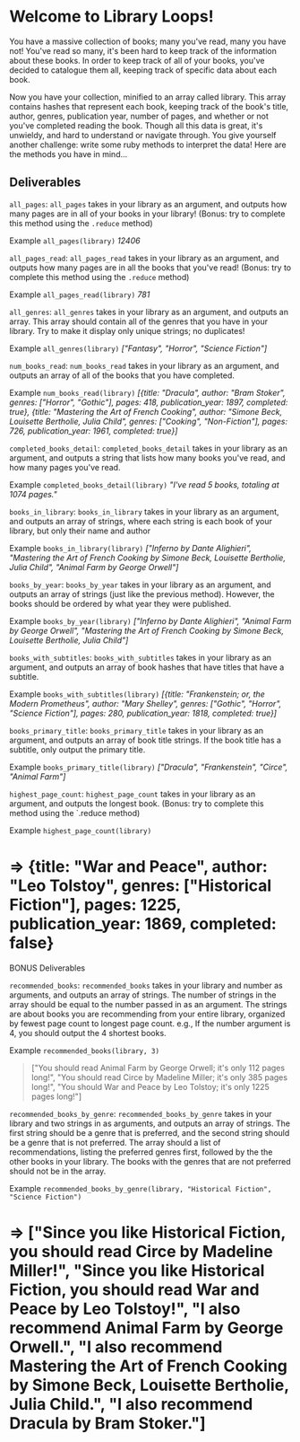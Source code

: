 # Welcome to Library Loops!

You have a massive collection of books; many you've read, many you have not! You've read so many, it's been hard to keep track of the information about these books. In order to keep track of all of your books, you've decided to catalogue them all, keeping track of specific data about each book.

Now you have your collection, minified to an array called library. This array contains hashes that represent each book, keeping track of the book's title, author, genres, publication year, number of pages, and whether or not you've completed reading the book. Though all this data is great, it's unwieldy, and hard to understand or navigate through. You give yourself another challenge: write some ruby methods to interpret the data! Here are the methods you have in mind...

## Deliverables

`all_pages`: `all_pages` takes in your library as an argument, and outputs how many pages are in all of your books in your library! (Bonus: try to complete this method using the `.reduce` method)

Example
`all_pages(library)`
_12406_

`all_pages_read`: `all_pages_read` takes in your library as an argument, and outputs how many pages are in all the books that you've read! (Bonus: try to complete this method using the `.reduce` method)

Example
`all_pages_read(library)`
_781_

`all_genres`: `all_genres` takes in your library as an argument, and outputs an array. This array should contain all of the genres that you have in your library. Try to make it display only unique strings; no duplicates!

Example
`all_genres(library)`
_["Fantasy", "Horror", "Science Fiction"]_

`num_books_read`: `num_books_read` takes in your library as an argument, and outputs an array of all of the books that you have completed.

Example
`num_books_read(library)`
_[{title: "Dracula", author: "Bram Stoker", genres: ["Horror", "Gothic"], pages: 418, publication_year: 1897, completed: true}, {title: "Mastering the Art of French Cooking", author: "Simone Beck, Louisette Bertholie, Julia Child", genres: ["Cooking", "Non-Fiction"], pages: 726, publication_year: 1961, completed: true}]_

`completed_books_detail`: `completed_books_detail` takes in your library as an argument, and outputs a string that lists how many books you've read, and how many pages you've read.

Example
`completed_books_detail(library)`
_"I've read 5 books, totaling at 1074 pages."_

`books_in_library`: `books_in_library` takes in your library as an argument, and outputs an array of strings, where each string is each book of your library, but only their name and author

Example
`books_in_library(library)`
_["Inferno by Dante Alighieri", "Mastering the Art of French Cooking by Simone Beck, Louisette Bertholie, Julia Child", "Animal Farm by George Orwell"]_

`books_by_year`: `books_by_year` takes in your library as an argument, and outputs an array of strings (just like the previous method). However, the books should be ordered by what year they were published.

Example
`books_by_year(library)`
_["Inferno by Dante Alighieri", "Animal Farm by George Orwell", "Mastering the Art of French Cooking by Simone Beck, Louisette Bertholie, Julia Child"]_

`books_with_subtitles`: `books_with_subtitles` takes in your library as an argument, and outputs an array of book hashes that have titles that have a subtitle.

Example
`books_with_subtitles(library)`
_[{title: "Frankenstein; or, the Modern Prometheus", author: "Mary Shelley", genres: ["Gothic", "Horror", "Science Fiction"], pages: 280, publication_year: 1818, completed: true}]_

`books_primary_title`: `books_primary_title` takes in your library as an argument, and outputs an array of book title strings. If the book title has a subtitle, only output the primary title.

Example
`books_primary_title(library)`
_["Dracula", "Frankenstein", "Circe", "Animal Farm"]_

`highest_page_count`: `highest_page_count` takes in your library as an argument, and outputs the longest book. (Bonus: try to complete this method using the `.reduce method)

Example
`highest_page_count(library)`
# => {title: "War and Peace", author: "Leo Tolstoy", genres: ["Historical Fiction"], pages: 1225, publication_year: 1869, completed: false}


BONUS Deliverables

`recommended_books`: `recommended_books` takes in your library and number as arguments, and outputs an array of strings. The number of strings in the array should be equal to the number passed in as an argument. The strings are about books you are recommending from your entire library, organized by fewest page count to longest page count. e.g., If the number argument is 4, you should output the 4 shortest books.

Example
`recommended_books(library, 3)`
> ["You should read Animal Farm by George Orwell; it's only 112 pages long!", "You should read Circe by Madeline Miller; it's only 385 pages long!", "You should War and Peace by Leo Tolstoy; it's only 1225 pages long!"]

`recommended_books_by_genre`: `recommended_books_by_genre` takes in your library and two strings in as arguments, and outputs an array of strings. The first string should be a genre that is preferred, and the second string should be a genre that is not preferred. The array should a list of recommendations, listing the preferred genres first, followed by the the other books in your library. The books with the genres that are not preferred should not be in the array.

Example
`recommended_books_by_genre(library, "Historical Fiction", "Science Fiction")`
# => ["Since you like Historical Fiction, you should read Circe by Madeline Miller!", "Since you like Historical Fiction, you should read War and Peace by Leo Tolstoy!", "I also recommend Animal Farm by George Orwell.", "I also recommend Mastering the Art of French Cooking by Simone Beck, Louisette Bertholie, Julia Child.", "I also recommend Dracula by Bram Stoker."]
